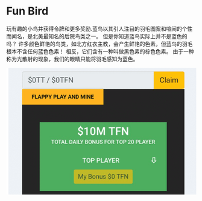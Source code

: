 # Fun Bird

玩有趣的小鸟并获得令牌和更多奖励.蓝鸟以其引人注目的羽毛图案和喧闹的个性而闻名，是北美最知名的后院鸟类之一。 但是你知道蓝鸟实际上并不是蓝色的吗？ 许多颜色鲜艳的鸟类，如北方红衣主教，会产生鲜艳的色素，但蓝鸟的羽毛根本不含任何蓝色色素！ 相反，它们含有一种叫做黑色素的棕色色素。 由于一种称为光散射的现象，我们的眼睛只能将羽毛感知为蓝色。

![funbird-dapp-games-thundercore-image1_66e84eb4d71268a624085af59579a2ba](funbird-dapp-games-thundercore-image1_66e84eb4d71268a624085af59579a2ba.png)

